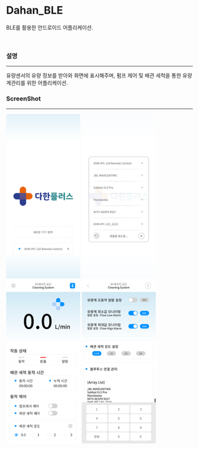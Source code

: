 # Dahan_BLE
BLE를 활용한 안드로이드 어플리케이션.

<br />

### 설명
-----
유량센서의 유량 정보를 받아와 화면에 표시해주며, 펌프 제어 및 배관 세척을 통한 유량계관리를 위한 어플리케이션.

### ScreenShot
-----
<img src="https://github.com/hwangseungbo/Dahan_BLE/blob/master/img/1.jpg" width="200">
<img src="https://github.com/hwangseungbo/Dahan_BLE/blob/master/img/2.jpg" width="200">
<img src="https://github.com/hwangseungbo/Dahan_BLE/blob/master/img/3.jpg" width="200">
<img src="https://github.com/hwangseungbo/Dahan_BLE/blob/master/img/4.jpg" width="200">

